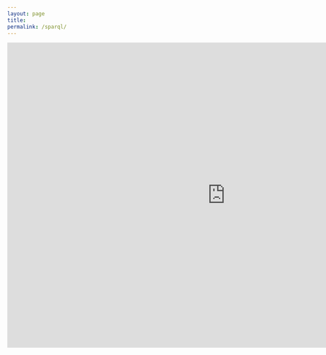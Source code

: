 ```yaml
---
layout: page
title: 
permalink: /sparql/
---
```

<iframe src="http://40.84.49.24/" width="1000" height="700" seamless frameBorder="0"></iframe>

